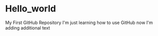 # Hello_world
My First GitHub Repository 
I'm just learning how to use GitHub
now I'm adding additional text 
